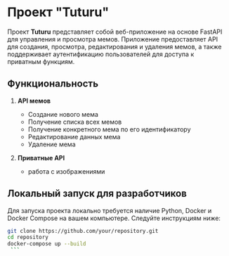 # Проект "Tuturu"

Проект **Tuturu** представляет собой веб-приложение на основе FastAPI для управления и просмотра мемов. Приложение предоставляет API для создания, просмотра, редактирования и удаления мемов, а также поддерживает аутентификацию пользователей для доступа к приватным функциям.

## Функциональность

1. **API мемов**
   - Создание нового мема
   - Получение списка всех мемов
   - Получение конкретного мема по его идентификатору
   - Редактирование данных мема
   - Удаление мема

2. **Приватные API**
   - работа с изображениями


## Локальный запуск для разработчиков

Для запуска проекта локально требуется наличие Python, Docker и Docker Compose на вашем компьютере. Следуйте инструкциям ниже:

   ```bash
   git clone https://github.com/your/repository.git
   cd repository
   docker-compose up --build
    ```
